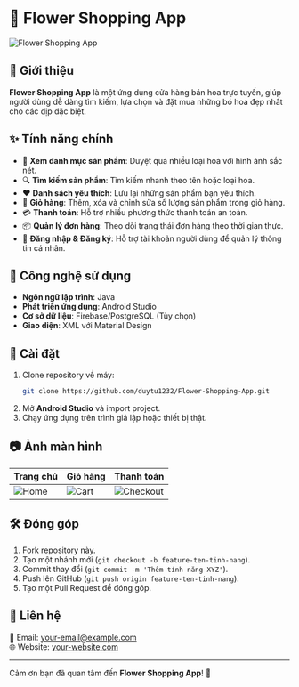 # 🌸 Flower Shopping App

![Flower Shopping App](https://your-image-url.com/banner.png)  

## 🌼 Giới thiệu
**Flower Shopping App** là một ứng dụng cửa hàng bán hoa trực tuyến, giúp người dùng dễ dàng tìm kiếm, lựa chọn và đặt mua những bó hoa đẹp nhất cho các dịp đặc biệt.

## ✨ Tính năng chính
- 🌹 **Xem danh mục sản phẩm**: Duyệt qua nhiều loại hoa với hình ảnh sắc nét.
- 🔍 **Tìm kiếm sản phẩm**: Tìm kiếm nhanh theo tên hoặc loại hoa.
- ❤️ **Danh sách yêu thích**: Lưu lại những sản phẩm bạn yêu thích.
- 🛒 **Giỏ hàng**: Thêm, xóa và chỉnh sửa số lượng sản phẩm trong giỏ hàng.
- 💳 **Thanh toán**: Hỗ trợ nhiều phương thức thanh toán an toàn.
- 📦 **Quản lý đơn hàng**: Theo dõi trạng thái đơn hàng theo thời gian thực.
- 👤 **Đăng nhập & Đăng ký**: Hỗ trợ tài khoản người dùng để quản lý thông tin cá nhân.

## 📱 Công nghệ sử dụng
- **Ngôn ngữ lập trình**: Java
- **Phát triển ứng dụng**: Android Studio
- **Cơ sở dữ liệu**: Firebase/PostgreSQL (Tùy chọn)
- **Giao diện**: XML với Material Design

## 🚀 Cài đặt
1. Clone repository về máy:
   ```sh
   git clone https://github.com/duytu1232/Flower-Shopping-App.git
   ```
2. Mở **Android Studio** và import project.
3. Chạy ứng dụng trên trình giả lập hoặc thiết bị thật.

## 📷 Ảnh màn hình
| Trang chủ | Giỏ hàng | Thanh toán |
|-----------|---------|------------|
| ![Home](https://your-image-url.com/home.png) | ![Cart](https://your-image-url.com/cart.png) | ![Checkout](https://your-image-url.com/checkout.png) |

## 🛠 Đóng góp
1. Fork repository này.
2. Tạo một nhánh mới (`git checkout -b feature-ten-tinh-nang`).
3. Commit thay đổi (`git commit -m 'Thêm tính năng XYZ'`).
4. Push lên GitHub (`git push origin feature-ten-tinh-nang`).
5. Tạo một Pull Request để đóng góp.

## 📩 Liên hệ
📧 Email: your-email@example.com  
🌐 Website: [your-website.com](https://your-website.com)  

---
Cảm ơn bạn đã quan tâm đến **Flower Shopping App**! 💐

